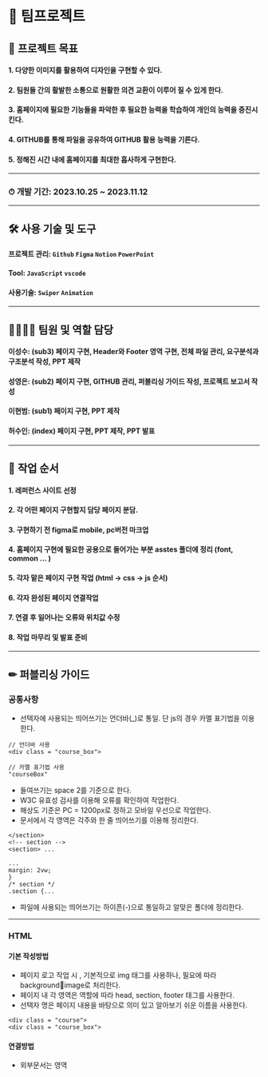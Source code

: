 # 🍅 팀프로젝트
## 🎯 프로젝트 목표

#### 1. 다양한 이미지를 활용하여 디자인을 구현할 수 있다.
#### 2. 팀원들 간의 활발한 소통으로 원활한 의견 교환이 이루어 질 수 있게 한다.
#### 3. 홈페이지에 필요한 기능들을 파악한 후 필요한 능력을 학습하여 개인의 능력을 증진시킨다.
#### 4. GITHUB를 통해 파일을 공유하여 GITHUB 활용 능력을 기른다.
#### 5. 정해진 시간 내에 홈페이지를 최대한 흡사하게 구현한다.
---
### ⏱ 개발 기간: 2023.10.25 ~ 2023.11.12

---

## 🛠 사용 기술 및 도구
#### **프로젝트 관리:** `Github` `Figma` `Notion` `PowerPoint`
  
#### **Tool:** `JavaScript` `vscode`

#### **사용기술:**  `Swiper` `Animation`

---
   
## 👨‍👩‍👧‍👦 팀원 및 역할 담당
#### **이성수:** (sub3) 페이지 구현, Header와 Footer 영역 구현, 전체 파일 관리, 요구분석과 구조분석 작성, PPT 제작

#### **성영은:** (sub2) 페이지 구현, GITHUB 관리, 퍼블리싱 가이드 작성, 프로젝트 보고서 작성

#### **이현범:**  (sub1) 페이지 구현, PPT 제작

#### **허수인:** (index) 페이지 구현, PPT 제작, PPT 발표

---

## 📍 작업 순서
#### 1. 레퍼런스 사이트 선정
#### 2. 각 어떤 페이지 구현할지 담당 페이지 분담.
#### 3. 구현하기 전 figma로 mobile, pc버전 마크업
#### 4. 홈페이지 구현에 필요한 공용으로 들어가는 부분 asstes 폴더에 정리 (font, common … )
#### 5. 각자 맡은 페이지 구현 작업 (html → css → js 순서)
#### 6. 각자 완성된 페이지 연결작업
#### 7. 연결 후 일어나는 오류와 위치값 수정
#### 8. 작업 마무리 및 발표 준비

---
  
## ✏ 퍼블리싱 가이드

### 공통사항
 - 선택자에 사용되는 띄어쓰기는 언더바(_)로 통일. 단 js의 경우 카멜 표기법을 이용한다.

```
// 언더바 사용
<div class = "course_box">
```

```
// 카멜 표기법 사용
"courseBox"
```

 - 들여쓰기는 space 2를 기준으로 한다.
 - W3C 유효성 검사를 이용해 오류를 확인하여 작업한다.
 - 해상도 기준은 PC = 1200px로 정하고 모바일 우선으로 작업한다.
 - 문서에서 각 영역은 각주와 한 줄 띄어쓰기를 이용해 정리한다.
```
</section>
<!-- section -->
<section> ...
```
     
```
...
margin: 2vw;
}
/* section */
.section {...
```
 - 파일에 사용되는 띄어쓰기는 하이픈(-)으로 통일하고 알맞은 폴더에 정리한다.
---
    
### HTML

#### 기본 작성방법
- 페이지 로고 작업 시 , 기본적으로 img 태그를 사용하나, 필요에 따라 backgroundimage로 처리한다.
- 페이지 내 각 영역은 역할에 따라 head, section, footer 태그를 사용한다.
- 선택자 명은 페이지 내용을 바탕으로 의미 있고 알아보기 쉬운 이름을 사용한다.
 
```
<div class = "course">
<div class = "course_box">
```

#### 연결방법
- 외부문서는 <head> 영역 <title>바로 밑에 <link>로 작성한다.
- <reset>, <common>, <favicon>, <style>, <js> 순서로 작성한다.
- 미디어 쿼리 기준 선언은 스타일 시트의 <link> 태그 안에 작성한다.

```
<link rel = "stylesheet" href = "./style-pc.css" media = "(width >= 1200px)">
```

- 플러그인의 경우 바디 영역 제일 마지막에 삽입하여 작업한다.
- id 속성자의 경우 꼭 필요한 경우에만 사용하고 불필요한 경우에서의 사용을 지양한다.
- favicon의 경우 assets 폴더의 png 파일을 link로 걸어서 사용한다.
 
---

### CSS

- 폰트와 아이콘 등 중복되는 소스는 assets 폴더를 이용하여 공유한다.
- 컬러는 #컬러코드와 소문자를 이용하여 작성.

```
#FF5C9B, rgb(225,92,155) ... - X
#ff5c9b - O
```

- 사이즈 값은 상황에 따라 rem, vw를 혼용하여 사용한다.
- 값이 “0”인 경우에는 단위를 생략한다.
- 선택자 작성 시 하위 선택자 작성 방식을 사용한다.
 
---

### JAVA SCRIPT

- 기본적으로 큰 따옴표(””)를 사용하고 필요 시에만 백틱(``)을 사용한다.
- const를 사용하여 모든 지역 변수를 선언. 변수를 다시 할당해야 할 경우에만 let을 사용하고 var의 사용은 지양한다.
- 선언 시 이름은 html에서 사용한 선택자 명을 바탕으로 카멜 표기법으로 작성한다.

```
const kitTitle = document.querySelector(".kit_title");
```

- 필요한 경우 코드 옆에 주석을 달아 현재 코드가 어떤 기능을 하고 있는지 설명한다.

---
   
## 📁 디렉토리 구조 분석
    
   ![앗!츄~구조분석](https://github.com/sslee1210/JavaScriptTeamProject/assets/142865231/8e132484-826c-4a1c-808d-750a6ddde20c)
   
---

## 📃 요구 분석

![앗!츄~요구분석](https://github.com/sslee1210/JavaScriptTeamProject/assets/142865231/0fdd11c2-c5c2-4d37-8d49-007efd0c3053)

---

## 📕 PowerPoint
### [**🔗 PPT 바로가기**](https://drive.google.com/file/d/1sXAVAAeBlcg1zeKZ0RDTccCbTNhgJsfk/view?usp=sharing)

---  

# 🎈 프로젝트 회고


## 🗝 문제 및 해결

### 상황 1
  - #### 문제 발생:
      loop 설정을 못해 text가 이동을 하면 서로 이어져야 하는데 이어지지 않아 여백이 생겼음.

  - #### 해결 방안:
      하나의 p에 다 넣어두었던 text를 끊어지는 부분 에서 나눠 여러개의 p 를 만들어주어 하나의 div로 감싸 class옆에 dir=”ltr”, dir=”rtl”을 넣어주어 서로 다른방향으로 움직이게 애니메이션을 설정함.

### 상황 2
  - #### 문제 발생:
      sub3 페이지에서 하나의 a태그 안에 text와 이미지까지 넣어보고 a태그에 이미지를 넣는대신 백그라운드 이미지로도 넣어봤는데 hover:border값 을 넣으면 border값만큼 이미지가 뒤로 밀렸음.
      
  - #### 해결 방안:
      하나의 div안에 a태그와 img태그를 따로 주어 a 태그에 text내용을 넣어주어 a태그에만 hover:border값을 넣어주었더니 이미지 밀림 현상 없이 border가 잘 적용되었음.

### 상황 3
  - #### 문제 발생:
      스크롤을 끝까지 내렸을 때 화살표가 오른쪽 하단에 position:absolute로 고정되어 있다가 스크롤을 올리면 position:fixed로 바뀌며 따라 올라가야 되지만 absolute에서 fixed로 바뀌지 않음.

  - #### 해결 방안:
     1. 고정된 상태인 position absolute의 상태에서 디자인을 입히고 그 상태에서 대상에 fixed 상태를 구분지어 줄 클래스를 하나 덧붙여 absolute 상태의 디자인을 덮어씌움.
      
     3. 스크롤이 원하는 상태(높이)를 넘어서면 fixed 상태를 만들어주기 위해 덧붙였던 클래스를 삭제해주고, 되돌아가면 fixed 상태로 되돌려주기 위해 클래스를 다시 붙여줌.

```
// JS
var $target = $('.sticky');
var $footer = $('.trigger');
$(window).on('scroll', function(){
  var $window = $(window), anchor = $window.scrollTop() + $window.height();
  var fot = $footer.offset().top;
  if (anchor > fot) $target.removeClass('fixed');
  else $target.addClass('fixed');
});
```
---

# 😶 프로젝트 완료 리뷰
- ### 아쉬웠던 점:
  #### 1. 리액트를 활용함에 어렵고 서툴렀던 탓에 프로젝트 진행 속도가 늦어졌습니다
  #### 2. 낯을 많이 가리는 성격이라 팀원들과 좋은 팀워크를 이루지 못할 거라 생각했습니다
   
    
- ### 잘한 점:
  #### 1. 잠을 줄이고 공부 시간을 더 늘려 코딩 능력을 더 향상시키고 리액트를 활용함에 보다 더 능숙해 졌습니다
  #### 2. 처음엔 낯을 좀 가렸지만 용기를 내 팀원들에게 먼저 다가가 결국 팀원들과의 원활한 커뮤니케이션 및 협력을 통해 프로젝트를 성공적으로 완성 시킬 수 있었습니다
   
    
- ### 배운 점:
  #### 1. 리액트와 관련한 기술적 이해도를 상승시키고 기간 내에 프로젝트를 마무리 지을 수 있었습니다
  #### 2. 처음 만난 사람과의 친밀감을 형성하는 법을 알게 되어 팀원들과의 원활한 커뮤니케이션으로 협업 능력을 향상시켰고 밝은 팀 분위기를 유지하였으며, 팀원들을 이끌 수 있는 리더십 능력을 키울 수 있었습니다

# 프로젝트 바로가기
## [🔗 부산 스토리 텔링 협의회 ](https://sslee1210.github.io/JavaScriptTeamProject/index/index.html)

